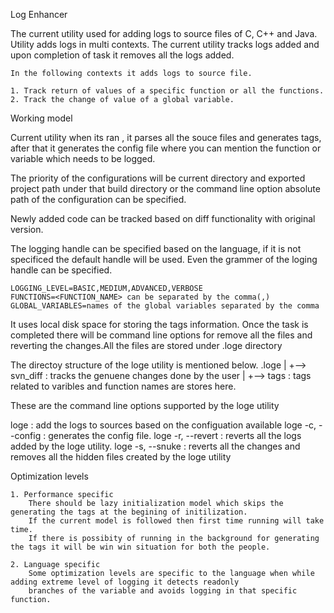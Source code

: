 Log Enhancer

The current utility used for adding logs to source files of C, C++ and Java. Utility adds logs in multi contexts. 
The current utility tracks logs added and upon completion of task it removes all the logs added.

	In the following contexts it adds logs to source file.

	1. Track return of values of a specific function or all the functions.
	2. Track the change of value of a global variable.


Working model

Current utility when its ran , it parses all the souce files and generates tags, 
after that it generates the config file where you can mention the function or variable which needs to be logged.

The priority of the configurations will be current directory and exported project path under that build directory
or the command line option absolute path of the configuration can be specified.

Newly added code can be tracked based on diff functionality with original version.

The logging handle can be specified based on the language, if it is not specificed the default handle will be used.
Even the grammer of the loging handle can be specified.


	LOGGING_LEVEL=BASIC,MEDIUM,ADVANCED,VERBOSE					
	FUNCTIONS=<FUNCTION_NAME> can be separated by the comma(,)
	GLOBAL_VARIABLES=names of the global variables separated by the comma


It uses local disk space for storing the tags information. Once the task is completed there will be command line options for remove all the files and reverting the changes.All the files are stored under .loge directory

The directoy structure of the loge utility is mentioned below.
	.loge
	  |
	  +--> svn_diff : tracks the genuene changes done by the user
	  |
	  +--> tags	: tags related to varibles and function names are stores here.


These are the command line options supported by the loge utility

loge			: add the logs to sources based on the configuation available
loge -c, --config	: generates the config file.
loge -r, --revert	: reverts all the logs added by the loge utility.
loge -s, --snuke	: reverts all the changes and removes all the hidden files created by the loge utility



Optimization levels

	1. Performance specific
		There should be lazy initialization model which skips the generating the tags at the begining of initilization.
		If the current model is followed then first time running will take time.
		If there is possibity of running in the background for generating the tags it will be win win situation for both the people.

	2. Language specific
		Some optimization levels are specific to the language when while adding extreme level of logging it detects readonly
		branches of the variable and avoids logging in that specific function.
